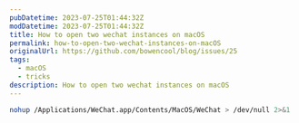 ```yaml
---
pubDatetime: 2023-07-25T01:44:32Z
modDatetime: 2023-07-25T01:44:32Z
title: How to open two wechat instances on macOS
permalink: how-to-open-two-wechat-instances-on-macOS
originalUrl: https://github.com/bowencool/blog/issues/25
tags:
  - macOS
  - tricks
description: How to open two wechat instances on macOS
---
```


```bash
nohup /Applications/WeChat.app/Contents/MacOS/WeChat > /dev/null 2>&1
```
